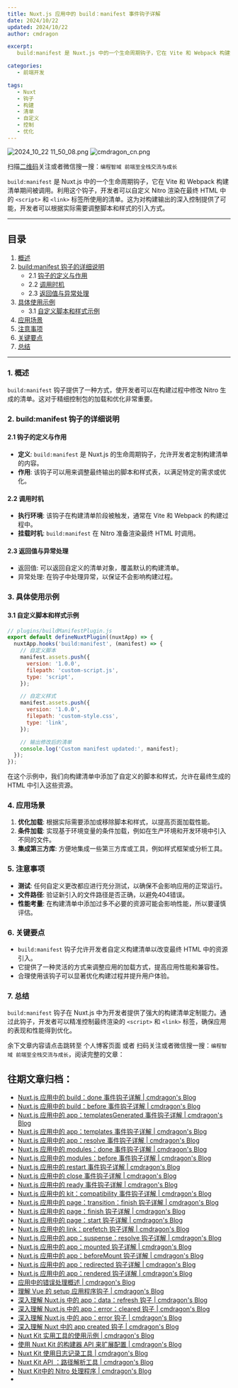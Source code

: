 ```yaml
---
title: Nuxt.js 应用中的 build：manifest 事件钩子详解
date: 2024/10/22
updated: 2024/10/22
author: cmdragon

excerpt:
   build:manifest 是 Nuxt.js 中的一个生命周期钩子，它在 Vite 和 Webpack 构建清单期间被调用。利用这个钩子，开发者可以自定义 Nitro 渲染在最终 HTML 中的 <script> 和 <link> 标签所使用的清单。这为对构建输出的深入控制提供了可能，开发者可以根据实际需要调整脚本和样式的引入方式。

categories:
   - 前端开发

tags:
   - Nuxt
   - 钩子
   - 构建
   - 清单
   - 自定义
   - 控制
   - 优化
---
```


<img src="https://static.cmdragon.cn/blog/images/2024_10_22 11_50_08.png@blog" title="2024_10_22 11_50_08.png" alt="2024_10_22 11_50_08.png"/>

<img src="https://static.cmdragon.cn/blog/images/cmdragon_cn.png" title="cmdragon_cn.png" alt="cmdragon_cn.png"/>


扫描[二维码](https://static.cmdragon.cn/blog/images/cmdragon_cn.png)关注或者微信搜一搜：`编程智域 前端至全栈交流与成长`



`build:manifest` 是 Nuxt.js 中的一个生命周期钩子，它在 Vite 和 Webpack 构建清单期间被调用。利用这个钩子，开发者可以自定义 Nitro 渲染在最终 HTML 中的 `<script>` 和 `<link>` 标签所使用的清单。这为对构建输出的深入控制提供了可能，开发者可以根据实际需要调整脚本和样式的引入方式。

---

## 目录

1. [概述](#1-概述)
2. [build:manifest 钩子的详细说明](#2-buildmanifest-钩子的详细说明)
   - 2.1 [钩子的定义与作用](#21-钩子的定义与作用)
   - 2.2 [调用时机](#22-调用时机)
   - 2.3 [返回值与异常处理](#23-返回值与异常处理)
3. [具体使用示例](#3-具体使用示例)
   - 3.1 [自定义脚本和样式示例](#31-自定义脚本和样式示例)
4. [应用场景](#4-应用场景)
5. [注意事项](#5-注意事项)
6. [关键要点](#6-关键要点)
7. [总结](#7-总结)

---

### 1. 概述

`build:manifest` 钩子提供了一种方式，使开发者可以在构建过程中修改 Nitro 生成的清单。这对于精细控制包的加载和优化非常重要。

### 2. build:manifest 钩子的详细说明

#### 2.1 钩子的定义与作用

- **定义**: `build:manifest` 是 Nuxt.js 的生命周期钩子，允许开发者定制构建清单的内容。
- **作用**: 该钩子可以用来调整最终输出的脚本和样式表，以满足特定的需求或优化。

#### 2.2 调用时机

- **执行环境**: 该钩子在构建清单阶段被触发，通常在 Vite 和 Webpack 的构建过程中。
- **挂载时机**: `build:manifest` 在 Nitro 准备渲染最终 HTML 时调用。

#### 2.3 返回值与异常处理

- 返回值: 可以返回自定义的清单对象，覆盖默认的构建清单。
- 异常处理: 在钩子中处理异常，以保证不会影响构建过程。

### 3. 具体使用示例

#### 3.1 自定义脚本和样式示例

```javascript
// plugins/buildManifestPlugin.js
export default defineNuxtPlugin((nuxtApp) => {
  nuxtApp.hooks('build:manifest', (manifest) => {
    // 自定义脚本
    manifest.assets.push({
      version: '1.0.0',
      filepath: 'custom-script.js',
      type: 'script',
    });

    // 自定义样式
    manifest.assets.push({
      version: '1.0.0',
      filepath: 'custom-style.css',
      type: 'link',
    });

    // 输出修改后的清单
    console.log('Custom manifest updated:', manifest);
  });
});
```

在这个示例中，我们向构建清单中添加了自定义的脚本和样式，允许在最终生成的 HTML 中引入这些资源。

### 4. 应用场景

1. **优化加载**: 根据实际需要添加或移除脚本和样式，以提高页面加载性能。
2. **条件加载**: 实现基于环境变量的条件加载，例如在生产环境和开发环境中引入不同的文件。
3. **集成第三方库**: 方便地集成一些第三方库或工具，例如样式框架或分析工具。

### 5. 注意事项

- **测试**: 任何自定义更改都应进行充分测试，以确保不会影响应用的正常运行。
- **文件路径**: 验证新引入的文件路径是否正确，以避免404错误。
- **性能考量**: 在构建清单中添加过多不必要的资源可能会影响性能，所以要谨慎评估。

### 6. 关键要点

- `build:manifest` 钩子允许开发者自定义构建清单以改变最终 HTML 中的资源引入。
- 它提供了一种灵活的方式来调整应用的加载方式，提高应用性能和兼容性。
- 合理使用该钩子可以显著优化构建过程并提升用户体验。

### 7. 总结

`build:manifest` 钩子在 Nuxt.js 中为开发者提供了强大的构建清单定制能力。通过此钩子，开发者可以精准控制最终渲染的 `<script>` 和 `<link>` 标签，确保应用的表现和性能得到优化。

余下文章内容请点击跳转至 个人博客页面 或者 扫码关注或者微信搜一搜：`编程智域 前端至全栈交流与成长`，阅读完整的文章：

## 往期文章归档：

- [Nuxt.js 应用中的 build：done 事件钩子详解 | cmdragon's Blog](https://blog.cmdragon.cn/posts/41dece9c782c/)
- [Nuxt.js 应用中的 build：before 事件钩子详解 | cmdragon's Blog](https://blog.cmdragon.cn/posts/eb2bd3bbfab8/)
- [Nuxt.js 应用中的 app：templatesGenerated 事件钩子详解 | cmdragon's Blog](https://blog.cmdragon.cn/posts/b76b5d553a8b/)
- [Nuxt.js 应用中的 app：templates 事件钩子详解 | cmdragon's Blog](https://blog.cmdragon.cn/posts/ace6c53275c4/)
- [Nuxt.js 应用中的 app：resolve 事件钩子详解 | cmdragon's Blog](https://blog.cmdragon.cn/posts/9ea12f07cc2a/)
- [Nuxt.js 应用中的 modules：done 事件钩子详解 | cmdragon's Blog](https://blog.cmdragon.cn/posts/397fbad66fab/)
- [Nuxt.js 应用中的 modules：before 事件钩子详解 | cmdragon's Blog](https://blog.cmdragon.cn/posts/5b5669bca701/)
- [Nuxt.js 应用中的 restart 事件钩子详解 | cmdragon's Blog](https://blog.cmdragon.cn/posts/25888bf37a0f/)
- [Nuxt.js 应用中的 close 事件钩子详解 | cmdragon's Blog](https://blog.cmdragon.cn/posts/ec1665a791a5/)
- [Nuxt.js 应用中的 ready 事件钩子详解 | cmdragon's Blog](https://blog.cmdragon.cn/posts/37d771762c8f/)
- [Nuxt.js 应用中的 kit：compatibility 事件钩子详解 | cmdragon's Blog](https://blog.cmdragon.cn/posts/52224e8e71ec/)
- [Nuxt.js 应用中的 page：transition：finish 钩子详解 | cmdragon's Blog](https://blog.cmdragon.cn/posts/80acaed2b809/)
- [Nuxt.js 应用中的 page：finish 钩子详解 | cmdragon's Blog](https://blog.cmdragon.cn/posts/2e422732f13a/)
- [Nuxt.js 应用中的 page：start 钩子详解 | cmdragon's Blog](https://blog.cmdragon.cn/posts/9876204f1a7b/)
- [Nuxt.js 应用中的 link：prefetch 钩子详解 | cmdragon's Blog](https://blog.cmdragon.cn/posts/3821d8f8b93e/)
- [Nuxt.js 应用中的 app：suspense：resolve 钩子详解 | cmdragon's Blog](https://blog.cmdragon.cn/posts/aca9f9d7692b/)
- [Nuxt.js 应用中的 app：mounted 钩子详解 | cmdragon's Blog](https://blog.cmdragon.cn/posts/a07f12bddf8c/)
- [Nuxt.js 应用中的 app：beforeMount 钩子详解 | cmdragon's Blog](https://blog.cmdragon.cn/posts/bbdca1e3d9a5/)
- [Nuxt.js 应用中的 app：redirected 钩子详解 | cmdragon's Blog](https://blog.cmdragon.cn/posts/c83b294c7a07/)
- [Nuxt.js 应用中的 app：rendered 钩子详解 | cmdragon's Blog](https://blog.cmdragon.cn/posts/26479872ffdc/)
- [应用中的错误处理概述 | cmdragon's Blog](https://blog.cmdragon.cn/posts/5c9b317a962a/)
- [理解 Vue 的 setup 应用程序钩子 | cmdragon's Blog](https://blog.cmdragon.cn/posts/405db1302a23/)
- [深入理解 Nuxt.js 中的 app：data：refresh 钩子 | cmdragon's Blog](https://blog.cmdragon.cn/posts/6f0c4f34bc45/)
- [深入理解 Nuxt.js 中的 app：error：cleared 钩子 | cmdragon's Blog](https://blog.cmdragon.cn/posts/732d62232fb8/)
- [深入理解 Nuxt.js 中的 app：error 钩子 | cmdragon's Blog](https://blog.cmdragon.cn/posts/cb83a085e7a4/)
- [深入理解 Nuxt 中的 app created 钩子 | cmdragon's Blog](https://blog.cmdragon.cn/posts/188ad06ef45a/)
- [Nuxt Kit 实用工具的使用示例 | cmdragon's Blog](https://blog.cmdragon.cn/posts/a66da411afd2/)
- [使用 Nuxt Kit 的构建器 API 来扩展配置 | cmdragon's Blog](https://blog.cmdragon.cn/posts/f6e87c3cf111/)
- [Nuxt Kit 使用日志记录工具 | cmdragon's Blog](https://blog.cmdragon.cn/posts/37ad5a680e7d/)
- [Nuxt Kit API ：路径解析工具 | cmdragon's Blog](https://blog.cmdragon.cn/posts/441492dbf6ae/)
- [Nuxt Kit中的 Nitro 处理程序 | cmdragon's Blog](https://blog.cmdragon.cn/posts/2bd1fe409aca/)
-

